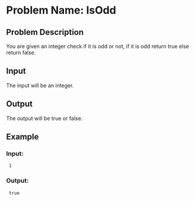 # Problem Name: IsOdd

## Problem Description

You are given an integer check if it is odd or not, if it is odd return true else return false.

## Input

The input will be an integer.

## Output

The output will be true or false.

## Example

### Input:
```
 1
```
### Output:
```
 true
```
